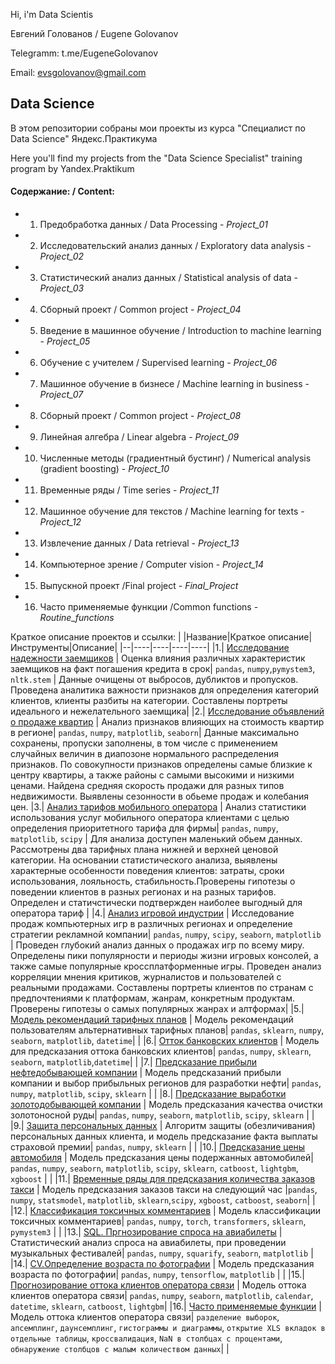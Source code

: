 Hi, i'm Data Scientis 

Евгений Голованов /  Eugene Golovanov

Telegramm: t.me/EugeneGolovanov

Email: evsgolovanov@gmail.com

## Data Science
В этом репозитории собраны мои проекты из курса "Специалист по Data Science" Яндекс.Практикума

Here you'll find my projects from the "Data Science Specialist" training program by Yandex.Praktikum

#### Содержание: / Content:

  - 1. Предобработка данных / Data Processing - *Project_01*
  - 2. Исследовательский анализ данных / Exploratory data analysis - *Project_02*
  - 3. Статистический анализ данных / Statistical analysis of data - *Project_03*
  - 4. Сборный проект / Common project - *Project_04*
  - 5. Введение в машинное обучение / Introduction to machine learning  - *Project_05*
  - 6. Обучение с учителем / Supervised learning  - *Project_06*
  - 7. Машинное обучение в бизнесе / Machine learning in business  - *Project_07*
  - 8. Сборный проект / Common project  - *Project_08*
  - 9. Линейная алгебра / Linear algebra  - *Project_09*
  - 10. Численные методы (градиентный бустинг) / Numerical analysis (gradient boosting)  - *Project_10*
  - 11. Временные ряды / Time series  - *Project_11*
  - 12. Машинное обучение для текстов / Machine learning for texts  - *Project_12*
  - 13. Извлечение данных / Data retrieval - *Project_13*
  - 14. Компьютерное зрение / Computer vision  - *Project_14*
  - 15. Выпускной проект /Final project  - *Final_Project*
  - 16. Часто применяемые функции /Common functions  - *Routine_functions*

Краткое описание проектов и ссылки:
| |Название|Краткое описание|Инструменты|Описание|
|--|----|----|----|----|
|1.| [Исследование надежности заемщиков](https://github.com/Golovevg/Y.Praktikum/blob/master/Project_01.ipynb) | Оценка влияния различных характеристик заемщиков на факт погашения кредита в срок| `pandas`, `numpy`,`pymystem3`, `nltk.stem` | Данные очищены от выбросов, дубликтов и пропусков. Проведена аналитика важности признаков для определения категорий клиентов, клиенты разбиты на категории. Составлены портреты идеального и нежелательного заемщика|
|2.| [Исследование объявлений о продаже квартир](https://github.com/Golovevg/Y.Praktikum/blob/master/Project_02.ipynb) | Анализ признаков влияющих на стоимость квартир в регионе| `pandas`, `numpy`, `matplotlib`, `seaborn`| Данные максимально сохранены, пропуски заполнены, в том числе с применением случайных величин в диапозоне нормального распределения признаков. По совокупности признаков определены самые близкие к центру квартиры, а также районы с самыми высокими и низкими ценами. Найдена средняя скорость продажи для разных типов недвижимости. Выявлены сезонности в обьеме продаж и колебания цен.
|3.| [Анализ тарифов мобильного оператора](https://github.com/Golovevg/Y.Praktikum/blob/master/Project_03.ipynb) | Анализ статистики использования услуг мобильного оператора клиентами с целью определения приоритетного тарифа для фирмы| `pandas`, `numpy`, `matplotlib`, `scipy` | Для анализа доступен маленький обьем данных. Рассмотрены два тарифных плана нижней и верхней ценовой категории. На основании статистического анализа, выявлены характерные особенности поведения клиентов: затраты, сроки использования, лояльность, стабильность.Проверены гипотезы о поведении клиентов в разных регионах и на разных тарифов. Определен и статичстически подтвержден наиболее выгодный для оператора тариф |
|4.| [Анализ игровой индустрии](https://github.com/Golovevg/Y.Praktikum/blob/master/Project_04.ipynb) | Исследование продаж компьютерных игр в различных регионах и определение стратегии рекламной компании| `pandas`, `numpy`, `scipy`, `seaborn`, `matplotlib` | Проведен глубокий анализ данных о продажах игр по всему миру. Определены пики популярности и периоды жизни игровых консолей, а также самые популярные кроссплатформенные игры. Проведен анализ корреляции мнения критиков, журналистов и пользователей с реальными продажами. Составлены портреты клиентов по странам с предпочтениями к платформам, жанрам, конкретным продуктам. Проверены гипотезы о самых популярных жанрах и алтформах|
|5.| [Модель рекомендаций тарифных планов](https://github.com/Golovevg/Y.Praktikum/blob/master/Project_05.ipynb) | Модель рекомендаций пользователям альтернативных тарифных планов| `pandas`, `sklearn`, `numpy`, `seaborn`, `matplotlib`, `datetime`| |
|6.| [Отток банковских клиентов](https://github.com/Golovevg/Y.Praktikum/blob/master/Project_06.ipynb) | Модель для предсказания оттока банковских клиентов| `pandas`, `numpy`, `sklearn`, `seaborn`, `matplotlib`,`datetime`| |
|7.| [Предсказание прибыли нефтедобывающей компании](https://github.com/Golovevg/Y.Praktikum/blob/master/Project_07.ipynb) | Модель предсказаний прибыли компании и выбор прибыльных регионов для разработки нефти| `pandas`, `numpy`, `matplotlib`, `scipy`, `sklearn` | |
|8.| [Предсказание выработки золотодобывающей компании](https://github.com/Golovevg/Y.Praktikum/blob/master/Project_08.ipynb) | Модель предсказания качества очистки золотоносной руды| `pandas`, `numpy`, `seaborn`, `matplotlib`, `scipy`, `sklearn` | |
|9.| [Защита персональных данных](https://github.com/Golovevg/Y.Praktikum/blob/master/Project_09.ipynb) | Алгоритм защиты (обезличивания) персональных данных клиента, и модель предсказание факта выплаты страховой премии| `pandas`, `numpy`, `sklearn` | |
|10.| [Предсказание цены автомобиля](https://github.com/Golovevg/Y.Praktikum/blob/master/Project_10.ipynb) | Модель предсказания цены подержанных автомобилей| `pandas`, `numpy`, `seaborn`, `matplotlib`, `scipy`, `sklearn`, `catboost`, `lightgbm`, `xgboost` | |
|11.| [Временные ряды для предсказания количества заказов такси](https://github.com/Golovevg/Y.Praktikum/blob/master/Project_11.ipynb) | Модель предсказания заказов такси на следующий час |`pandas`, `numpy`, `statsmodel`, `matplotlib`, `sklearn`,`scipy`, `xgboost`, `catboost`, `seaborn`| |
|12.| [Классификация токсичных комментариев](https://github.com/Golovevg/Y.Praktikum/blob/master/Project_12.ipynb) | Модель классификации токсичных комментариев| `pandas`, `numpy`, `torch`, `transformers`, `sklearn`, `pymystem3` | |
|13.| [SQL. Пргнозирование спроса на авиабилеты](https://github.com/Golovevg/Y.Praktikum/blob/master/Project_13.ipynb) | Статистический анализ спроса на авиабилеты, при проведении музыкальных фестивалей| `pandas`, `numpy`, `squarify`, `seaborn`, `matplotlib` |
|14.| [CV.Определение возраста по фотографии](https://github.com/Golovevg/Y.Praktikum/blob/master/Project_14.ipynb) | Модель предсказания возраста по фотографии| `pandas`, `numpy`, `tensorflow`, `matplotlib` | |
|15.| [Прогнозирование оттока клиентов оператора связи](https://github.com/Golovevg/Y.Praktikum/blob/master/Final_project.ipynb) | Модель оттока клиентов оператора связи| `pandas`, `numpy`, `seaborn`, `matplotlib`, `calendar`, `datetime`, `sklearn`, `catboost`, `lightgbm`|
|16.| [Часто применяемые функции](https://github.com/Golovevg/Y.Praktikum/blob/master/Routine_functions.ipynb) | Модель оттока клиентов оператора связи| `разделение выборок`, `апсемплинг`, `даунсемплинг`, `гистограммы и диаграммы`, `открытие XLS вкладок в отдельные таблицы`, `кроссвалидация`, `NaN в столбцах с процентами`, `обнаружение столбцов с малым количеством данных`| |

